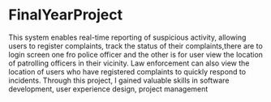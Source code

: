 # FinalYearProject
This system enables real-time reporting of
suspicious activity, allowing users to register
complaints, track the status of their complaints,there are
to login screen one fro police officer and the other is for user
view the location of patrolling officers in their
vicinity. Law enforcement can also view the
location of users who have registered
complaints to quickly respond to incidents.
Through this project, I gained valuable skills in
software development, user experience design,
project management
